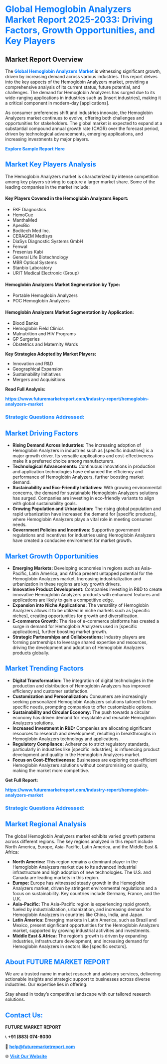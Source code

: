 <h1 style="color: #007BFF;">Global Hemoglobin Analyzers Market Report 2025-2033: Driving Factors, Growth Opportunities, and Key Players</h1>

<section id="overview">
<h2>Market Report Overview</h2>
<p>The <a href="https://www.futuremarketreport.com/industry-report/hemoglobin-analyzers-market" style="color: #007BFF; text-decoration: none;"><strong>Global Hemoglobin Analyzers Market</strong></a> is witnessing significant growth, driven by increasing demand across various industries. This report delves into the key aspects of the Hemoglobin Analyzers market, providing a comprehensive analysis of its current status, future potential, and challenges. The demand for Hemoglobin Analyzers has surged due to its wide-ranging applications in industries such as [insert industries], making it a critical component in modern-day [applications].</p>
<p>As consumer preferences shift and industries innovate, the Hemoglobin Analyzers market continues to evolve, offering both challenges and opportunities for stakeholders. The global market is expected to expand at a substantial compound annual growth rate (CAGR) over the forecast period, driven by technological advancements, emerging applications, and increasing investments by major players.</p>
</section>

<section id="overview">
<p><a href="https://www.futuremarketreport.com/request-sample/reportId=60041" style="color: #007BFF; text-decoration: none;"><strong>Explore Sample Report Here</strong></a></p>
</section>

<section id="key-players">
<h2 style="color: #007BFF;">Market Key Players Analysis</h2>
<p>The Hemoglobin Analyzers market is characterized by intense competition among key players striving to capture a larger market share. Some of the leading companies in the market include:</p>
<h4>Key Players Covered in the Hemoglobin Analyzers Report:</h4>
<ul><li>EKF Diagnostics</li><li>HemoCue</li><li>ManthaMed</li><li>ApexBio</li><li>Boditech Med Inc.</li><li>CERAGEM Medisys</li><li>DiaSys Diagnostic Systems GmbH</li><li>Fenwal</li><li>Fresenius Kabi</li><li>General Life Biotechnology</li><li>MBR Optical Systems</li><li>Stanbio Laboratory</li><li>URIT Medical Electronic (Group)</li></ul>
<h4>Hemoglobin Analyzers Market Segmentation by Type:</h4>
<ul><li>Portable Hemoglobin Analyzers</li><li>POC Hemoglobin Analyzers</li></ul>

<h4>Hemoglobin Analyzers Market Segmentation by Application:</h4>
<ul><li>Blood Banks</li><li>Hemoglobin Field Clinics</li><li>Malnutrition and HIV Programs</li><li>GP Surgeries</li><li>Obstetrics and Maternity Wards</li></ul>
<p><strong>Key Strategies Adopted by Market Players:</strong></p>
<ul>
<li>Innovation and R&D</li>
<li>Geographical Expansion</li>
<li>Sustainability Initiatives</li>
<li>Mergers and Acquisitions</li>
</ul>
</section>

<section>
<p><strong>Read Full Analysis: </strong></p><a href="https://www.futuremarketreport.com/industry-report/hemoglobin-analyzers-market" style="color: #007BFF; text-decoration: none;"><strong>https://www.futuremarketreport.com/industry-report/hemoglobin-analyzers-market</strong></a>
<h3 style="color: #007BFF;">Strategic Questions Addressed:</h3>
</section>

<section id="driving-factors">
<h2 style="color: #007BFF;">Market Driving Factors</h2>
<ul>
<li><strong>Rising Demand Across Industries:</strong> The increasing adoption of Hemoglobin Analyzers in industries such as [specific industries] is a major growth driver. Its versatile applications and cost-effectiveness make it a preferred choice among manufacturers.</li>
<li><strong>Technological Advancements:</strong> Continuous innovations in production and application technologies have enhanced the efficiency and performance of Hemoglobin Analyzers, further boosting market demand.</li>
<li><strong>Sustainability and Eco-Friendly Initiatives:</strong> With growing environmental concerns, the demand for sustainable Hemoglobin Analyzers solutions has surged. Companies are investing in eco-friendly variants to align with global sustainability goals.</li>
<li><strong>Growing Population and Urbanization:</strong> The rising global population and rapid urbanization have increased the demand for [specific products], where Hemoglobin Analyzers plays a vital role in meeting consumer needs.</li>
<li><strong>Government Policies and Incentives:</strong> Supportive government regulations and incentives for industries using Hemoglobin Analyzers have created a conducive environment for market growth.</li>
</ul>
</section>

<section id="growth-opportunities">
<h2 style="color: #007BFF;">Market Growth Opportunities</h2>
<ul>
<li><strong>Emerging Markets:</strong> Developing economies in regions such as Asia-Pacific, Latin America, and Africa present untapped potential for the Hemoglobin Analyzers market. Increasing industrialization and urbanization in these regions are key growth drivers.</li>
<li><strong>Innovative Product Development:</strong> Companies investing in R&D to create innovative Hemoglobin Analyzers products with enhanced features and applications are likely to gain a competitive edge.</li>
<li><strong>Expansion into Niche Applications:</strong> The versatility of Hemoglobin Analyzers allows it to be utilized in niche markets such as [specific niches], creating opportunities for growth and diversification.</li>
<li><strong>E-commerce Growth:</strong> The rise of e-commerce platforms has created a surge in demand for Hemoglobin Analyzers used in [specific applications], further boosting market growth.</li>
<li><strong>Strategic Partnerships and Collaborations:</strong> Industry players are forming partnerships to leverage shared expertise and resources, driving the development and adoption of Hemoglobin Analyzers products globally.</li>
</ul>
</section>

<section id="trending-factors">
<h2 style="color: #007BFF;">Market Trending Factors</h2>
<ul>
<li><strong>Digital Transformation:</strong> The integration of digital technologies in the production and distribution of Hemoglobin Analyzers has improved efficiency and customer satisfaction.</li>
<li><strong>Customization and Personalization:</strong> Consumers are increasingly seeking personalized Hemoglobin Analyzers solutions tailored to their specific needs, prompting companies to offer customizable options.</li>
<li><strong>Sustainability and Circular Economy:</strong> The push towards a circular economy has driven demand for recyclable and reusable Hemoglobin Analyzers solutions.</li>
<li><strong>Increased Investment in R&D:</strong> Companies are allocating significant resources to research and development, resulting in breakthroughs in Hemoglobin Analyzers technology and applications.</li>
<li><strong>Regulatory Compliance:</strong> Adherence to strict regulatory standards, particularly in industries like [specific industries], is influencing product development and quality in the Hemoglobin Analyzers market.</li>
<li><strong>Focus on Cost-Effectiveness:</strong> Businesses are exploring cost-efficient Hemoglobin Analyzers solutions without compromising on quality, making the market more competitive.</li>
</ul>
</section>

<section>
<p><strong>Get Full Report: </strong></p><a href="https://www.futuremarketreport.com/industry-report/hemoglobin-analyzers-market" style="color: #007BFF; text-decoration: none;"><strong>https://www.futuremarketreport.com/industry-report/hemoglobin-analyzers-market</strong></a>
<h3 style="color: #007BFF;">Strategic Questions Addressed:</h3>
</section>


<section id="regional-analysis">
<h2 style="color: #007BFF;">Market Regional Analysis</h2>
<p>The global Hemoglobin Analyzers market exhibits varied growth patterns across different regions. The key regions analyzed in this report include North America, Europe, Asia-Pacific, Latin America, and the Middle East & Africa:</p>
<ul>
<li><strong>North America:</strong> This region remains a dominant player in the Hemoglobin Analyzers market due to its advanced industrial infrastructure and high adoption of new technologies. The U.S. and Canada are leading markets in this region.</li>
<li><strong>Europe:</strong> Europe has witnessed steady growth in the Hemoglobin Analyzers market, driven by stringent environmental regulations and a focus on sustainability. Key countries include Germany, France, and the U.K.</li>
<li><strong>Asia-Pacific:</strong> The Asia-Pacific region is experiencing rapid growth, fueled by industrialization, urbanization, and increasing demand for Hemoglobin Analyzers in countries like China, India, and Japan.</li>
<li><strong>Latin America:</strong> Emerging markets in Latin America, such as Brazil and Mexico, present significant opportunities for the Hemoglobin Analyzers market, supported by growing industrial activities and investments.</li>
<li><strong>Middle East & Africa:</strong> The region’s growth is driven by expanding industries, infrastructure development, and increasing demand for Hemoglobin Analyzers in sectors like [specific sectors].</li>
</ul>
</section>

<footer>
<h2 style="color: #007BFF;">About FUTURE MARKET REPORT</h2>
<p>We are a trusted name in market research and advisory services, delivering actionable insights and strategic support to businesses across diverse industries. Our expertise lies in offering:</p>

<p>Stay ahead in today’s competitive landscape with our tailored research solutions.</p>

<h2 style="color: #007BFF;">Contact Us:</h2>
<p><strong>FUTURE MARKET REPORT</strong></p>
<p>📞 <strong>+91 (883) 074-8030</strong></p>
<p>📧 <strong><a href="mailto:help@futuremarketreport.com" style="color: #007BFF;">help@futuremarketreport.com</a></strong></p>
<p>🌐 <strong><a href="https://www.futuremarketreport.com/" style="color: #007BFF;">Visit Our Website</a></strong></p>
</footer>